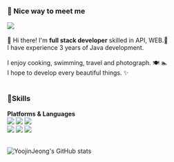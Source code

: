 <h3>🤞 Nice way to meet me</h3>
<a href="https://velog.io/@jjelly" target="_blank"><img src="https://img.shields.io/badge/Velog-20C997?style=flat&logo=Velog&logoColor=white"/></a><br><br>
👋 Hi there! I'm <b>full stack developer</b> skilled in API, WEB.🚀<br>
I have experience 3 years of Java development.<br><br>
I enjoy cooking, swimming, travel and photograph. 🍽 🏊 <br>
I hope to develop every beautiful things. ✨ <br><br>
<h3>💪Skills</h3>
<b>Platforms & Languages </b><br>
<a href="https://img.shields.io/badge/spring-6DB33F?style=plastic&logo=spring&logoColor=white" target="_blank"><img src="https://img.shields.io/badge/spring-6DB33F?style=plastic&logo=spring&logoColor=white"/></a>
<a href="https://img.shields.io/badge/SpringBoot-6DB33F?style=plastic&logo=springboot&logoColor=white" target="_blank"><img src="https://img.shields.io/badge/SpringBoot-6DB33F?style=plastic&logo=springboot&logoColor=white"/></a>
<a href="https://img.shields.io/badge/java-001E59?style=plastic&logo=java&logoColor=white" target="_blank"><img src="https://img.shields.io/badge/java-001E59?style=plastic&logo=java&logoColor=white"/></a><br>
<a href="https://img.shields.io/badge/javascript-F7DF1E?style=plastic&logo=javascript&logoColor=white" target="_blank"><img src="https://img.shields.io/badge/javascript-F7DF1E?style=plastic&logo=javascript&logoColor=white"/></a>
<a href="https://img.shields.io/badge/Vue.js-4FC08D?style=plastic&logo=Vue.js&logoColor=white" target="_blank"><img src="https://img.shields.io/badge/Vue.js-4FC08D?style=plastic&logo=Vue.js&logoColor=white"/></a>
<a href="https://img.shields.io/badge/typescript-3178C6?style=plastic&logo=typescript&logoColor=white" target="_blank"><img src="https://img.shields.io/badge/typescript-3178C6?style=plastic&logo=typescript&logoColor=white"/></a><br><br>

![YoojinJeong's GitHub stats](https://github-readme-stats.vercel.app/api?username=YoojinJeong&show_icons=true&theme=vue)
<br><br>
